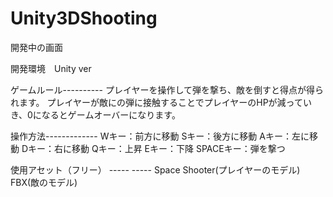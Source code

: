 Unity3DShooting
===============
開発中の画面


開発環境　Unity ver 

ゲームルール----------
プレイヤーを操作して弾を撃ち、敵を倒すと得点が得られます。
プレイヤーが敵にの弾に接触することでプレイヤーのHPが減っていき、0になるとゲームオーバーになります。



操作方法-------------
Wキー：前方に移動
Sキー：後方に移動
Aキー：左に移動
Dキー：右に移動
Qキー：上昇
Eキー：下降
SPACEキー：弾を撃つ


使用アセット（フリー） ----- ----- 
Space Shooter(プレイヤーのモデル)
FBX(敵のモデル)



